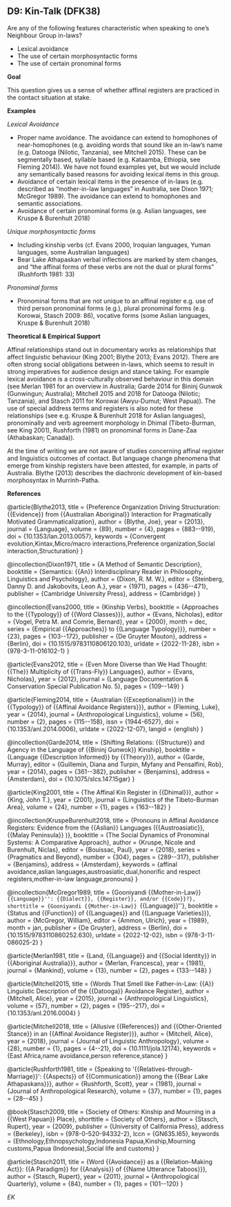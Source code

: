 
## D9: Kin-Talk (DFK38)

Are any of the following features characteristic when speaking to one’s Neighbour Group in-laws? 



- Lexical avoidance
- The use of certain morphosyntactic forms
- The use of certain pronominal forms 



**Goal**

This question gives us a sense of whether affinal registers are practiced in the contact situation at stake.



**Examples**

*Lexical Avoidance*

- Proper name avoidance. The avoidance can extend to homophones of near-homophones (e.g. avoiding words that sound like an in-law’s name (e.g. Datooga (Nilotic, Tanzania), see Mitchell 2015). These can be segmentally based, syllable based (e.g. Kataamba, Ethiopia, see Fleming 2014)). We have not found examples yet, but we would include any semantically based reasons for avoiding lexical items in this group.
- Avoidance of certain lexical items in the presence of in-laws (e.g. described as “mother-in-law languages” in Australia, see Dixon 1971; McGregor 1989). The avoidance can extend to homophones and semantic associations.
- Avoidance of certain pronominal forms (e.g. Aslian languages, see Kruspe & Burenhult 2018)




*Unique morphosyntactic forms*

- Including kinship verbs (cf. Evans 2000, Iroquian languages, Yuman languages, some Australian languages)
- Bear Lake Athapaskan verbal inflections are marked by stem changes, and “the affinal forms of these verbs are not the dual or plural forms” (Rushforth 1981: 33)




*Pronominal forms*

- Pronominal forms that are not unique to an affinal register e.g. use of third person pronominal forms (e.g.), plural pronominal forms (e.g. Korowai, Stasch 2009: 86), vocative forms (some Aslian languages, Kruspe & Burenhult 2018)


**Theoretical & Empirical Support**

Affinal relationships stand out in documentary works as relationships that affect linguistic behaviour (King 2001; Blythe 2013; Evans 2012). There are often strong social obligations between in-laws, which seems to result in strong imperatives for audience design and stance taking. For example lexical avoidance is a cross-culturally observed behaviour in this domain (see Merlan 1981 for an overview in Australia; Garde 2014 for Bininj Gunwok (Gunwingun; Australia); Mitchell 2015 and 2018 for Datooga (Nilotic; Tanzania), and Stasch 2011 for Korowai (Awyu-Dumut; West Papua)). The use of special address terms and registers is also noted for these relationships (see e.g. Kruspe & Burenhult 2018 for Aslian languages), pronominally and verb agreement morphology in Dhimal (Tibeto-Burman, see King 2001), Rushforth (1981) on pronominal forms in Dane-Zaa (Athabaskan; Canada)).



At the time of writing we are not aware of studies concerning affinal register and linguistics outcomes of contact. But language change phenomena that emerge from kinship registers have been attested, for example, in parts of Australia. Blythe (2013) describes the diachronic development of kin-based morphosyntax in Murrinh-Patha.


**References**

@article{Blythe2013,
  title = {Preference Organization Driving Structuration: {{Evidence}} from {{Australian Aboriginal}} Interaction for Pragmatically Motivated Grammaticalization},
  author = {Blythe, Joe},
  year = {2013},
  journal = {Language},
  volume = {89},
  number = {4},
  pages = {883--919},
  doi = {10.1353/lan.2013.0057},
  keywords = {Convergent evolution,Kintax,Micro/macro interactions,Preference organization,Social interaction,Structuration}
}

@incollection{Dixon1971,
  title = {A Method of Semantic Description},
  booktitle = {Semantics: {{An}} Interdisciplinary Reader in Philosophy, Linguistics and Psychology},
  author = {Dixon, R. M. W.},
  editor = {Steinberg, Danny D. and Jakobovits, Leon A.},
  year = {1971},
  pages = {436--471},
  publisher = {Cambridge University Press},
  address = {Cambridge}
}

@incollection{Evans2000,
  title = {Kinship Verbs},
  booktitle = {Approaches to the {{Typology}} of {{Word Classes}}},
  author = {Evans, Nicholas},
  editor = {Vogel, Petra M. and Comrie, Bernard},
  year = {2000},
  month = dec,
  series = {Empirical {{Approaches}} to {{Language Typology}}},
  number = {23},
  pages = {103--172},
  publisher = {De Gruyter Mouton},
  address = {Berlin},
  doi = {10.1515/9783110806120.103},
  urldate = {2022-11-28},
  isbn = {978-3-11-016102-1}
}

@article{Evans2012,
  title = {Even More Diverse than We Had Thought: {{The}} Multiplicity of {{Trans-Fly}} Languages},
  author = {Evans, Nicholas},
  year = {2012},
  journal = {Language Documentation \& Conservation Special Publication No. 5},
  pages = {109--149}
}

@article{Fleming2014,
  title = {Australian {{Exceptionalism}} in the {{Typology}} of {{Affinal Avoidance Registers}}},
  author = {Fleming, Luke},
  year = {2014},
  journal = {Anthropological Linguistics},
  volume = {56},
  number = {2},
  pages = {115--158},
  issn = {1944-6527},
  doi = {10.1353/anl.2014.0006},
  urldate = {2022-12-07},
  langid = {english}
}

@incollection{Garde2014,
  title = {Shifting Relations: {{Structure}} and Agency in the Language of {{Bininj Gunwok}} Kinship},
  booktitle = {Language {{Description Informed}} by {{Theory}}},
  author = {Garde, Murray},
  editor = {Guillemin, Diana and Turpin, Myfany and Pensalfini, Rob},
  year = {2014},
  pages = {361--382},
  publisher = {Benjamins},
  address = {Amsterdam},
  doi = {10.1075/slcs.147.15gar}
}

@article{King2001,
  title = {The Affinal Kin Register in {{Dhimal}}},
  author = {King, John T.},
  year = {2001},
  journal = {Linguistics of the Tibeto-Burman Area},
  volume = {24},
  number = {1},
  pages = {163--182}
}

@incollection{KruspeBurenhult2018,
  title = {Pronouns in Affinal Avoidance Registers: Evidence from the {{Aslian}} Languages ({{Austroasiatic}}, {{Malay Peninsula}} )},
  booktitle = {The Social Dynamics of Pronominal Systems: A Comparative Approach},
  author = {Kruspe, Nicole and Burenhult, Niclas},
  editor = {Bouissac, Paul},
  year = {2018},
  series = {Pragmatics and Beyond},
  number = {304},
  pages = {289--317},
  publisher = {Benjamins},
  address = {Amsterdam},
  keywords = {affinal avoidance,aslian languages,austroasiatic,dual,honorific and respect registers,mother-in-law language,pronouns}
}

@incollection{McGregor1989,
  title = {Gooniyandi {{Mother-in-Law}} ``{{Language}}'': {{Dialect}}, {{Register}}, and/or {{Code}}?},
  shorttitle = {Gooniyandi {{Mother-in-Law}} ``{{Language}}''},
  booktitle = {Status and {{Function}} of {{Languages}} and {{Language Varieties}}},
  author = {McGregor, William},
  editor = {Ammon, Ulrich},
  year = {1989},
  month = jan,
  publisher = {De Gruyter},
  address = {Berlin},
  doi = {10.1515/9783110860252.630},
  urldate = {2022-12-02},
  isbn = {978-3-11-086025-2}
}

@article{Merlan1981,
  title = {Land, {{Language}} and {{Social Identity}} in {{Aboriginal Australia}}},
  author = {Merlan, Francesca},
  year = {1981},
  journal = {Mankind},
  volume = {13},
  number = {2},
  pages = {133--148}
}

@article{Mitchell2015,
  title = {Words That Smell like Father-in-Law: {{A}} Linguistic Description of the {{Datooga}} Avoidance Register},
  author = {Mitchell, Alice},
  year = {2015},
  journal = {Anthropological Linguistics},
  volume = {57},
  number = {2},
  pages = {195--217},
  doi = {10.1353/anl.2016.0004}
}

@article{Mitchell2018,
  title = {Allusive {{References}} and {{Other-Oriented Stance}} in an {{Affinal Avoidance Register}}},
  author = {Mitchell, Alice},
  year = {2018},
  journal = {Journal of Linguistic Anthropology},
  volume = {28},
  number = {1},
  pages = {4--21},
  doi = {10.1111/jola.12174},
  keywords = {East Africa,name avoidance,person reference,stance}
}

@article{Rushforth1981,
  title = {Speaking to '{{Relatives-through-Marriage}}': {{Aspects}} of {{Communication}} among the {{Bear Lake Athapaskans}}},
  author = {Rushforth, Scott},
  year = {1981},
  journal = {Journal of Anthropological Research},
  volume = {37},
  number = {1},
  pages = {28--45}
}

@book{Stasch2009,
  title = {Society of Others: Kinship and Mourning in a {{West Papuan}} Place},
  shorttitle = {Society of Others},
  author = {Stasch, Rupert},
  year = {2009},
  publisher = {University of California Press},
  address = {Berkeley},
  isbn = {978-0-520-94332-2},
  lccn = {GN635.I65},
  keywords = {Ethnology,Ethnopsychology,Indonesia Papua,Kinship,Mourning customs,Papua (Indonesia),Social life and customs}
}

@article{Stasch2011,
  title = {Word {{Avoidance}} as a {{Relation-Making Act}}: {{A Paradigm}} for {{Analysis}} of {{Name Utterance Taboos}}},
  author = {Stasch, Rupert},
  year = {2011},
  journal = {Anthropological Quarterly},
  volume = {84},
  number = {1},
  pages = {101--120}
}



_EK_
